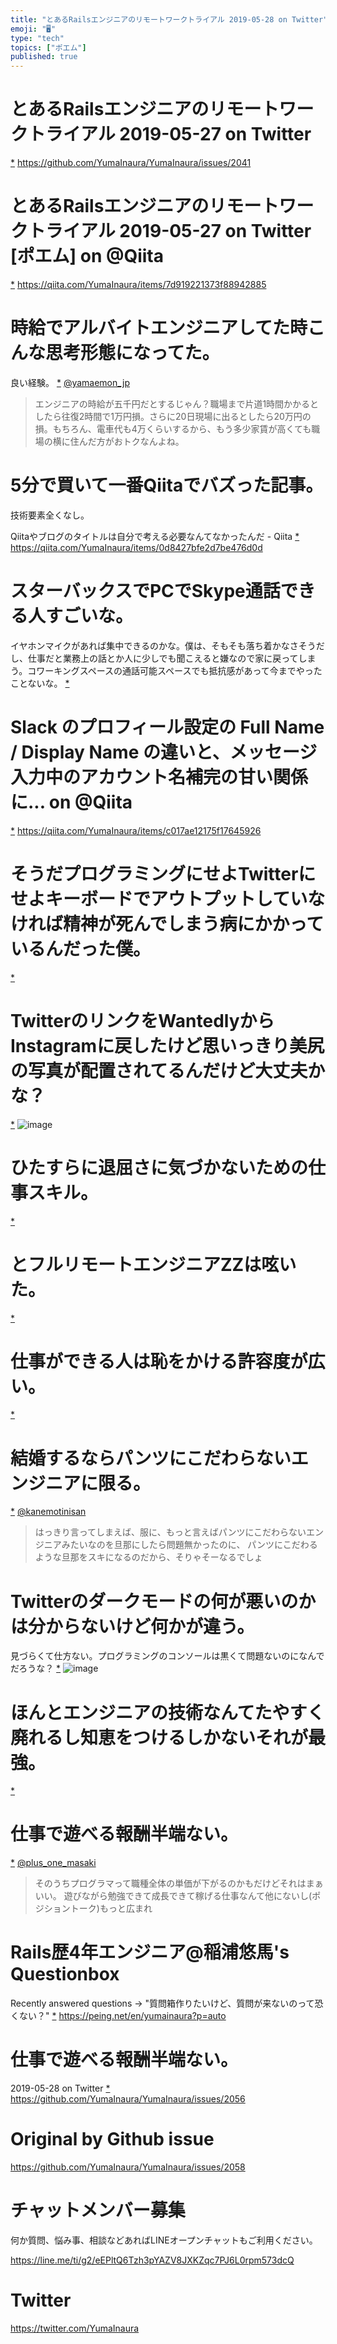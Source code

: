 ```yaml
---
title: "とあるRailsエンジニアのリモートワークトライアル 2019-05-28 on Twitter"
emoji: "🖥"
type: "tech"
topics: ["ポエム"]
published: true
---
```


# とあるRailsエンジニアのリモートワークトライアル 2019-05-27 on Twitter
 [*](https://twitter.com/YumaInaura/status/1133026558602547201")
<https://github.com/YumaInaura/YumaInaura/issues/2041>
# とあるRailsエンジニアのリモートワークトライアル 2019-05-27 on Twitter [ポエム] on @Qiita
 [*](https://twitter.com/YumaInaura/status/1133042537176768512")
<https://qiita.com/YumaInaura/items/7d919221373f88942885>
# 時給でアルバイトエンジニアしてた時こんな思考形態になってた。
良い経験。
 [*](https://twitter.com/YumaInaura/status/1133176344064299008")
[@yamaemon_jp](https://twitter.com/yamaemon_jp/)

>エンジニアの時給が五千円だとするじゃん？職場まで片道1時間かかるとしたら往復2時間で1万円損。さらに20日現場に出るとしたら20万円の損。もちろん、電車代も4万くらいするから、もう多少家賃が高くても職場の横に住んだ方がおトクなんよね。
# 5分で買いて一番Qiitaでバズった記事。
技術要素全くなし。

Qiitaやブログのタイトルは自分で考える必要なんてなかったんだ - Qiita
 [*](https://twitter.com/YumaInaura/status/1133178316406476800")
<https://qiita.com/YumaInaura/items/0d8427bfe2d7be476d0d>
# スターバックスでPCでSkype通話できる人すごいな。
イヤホンマイクがあれば集中できるのかな。僕は、そもそも落ち着かなさそうだし、仕事だと業務上の話とか人に少しでも聞こえると嫌なので家に戻ってしまう。コワーキングスペースの通話可能スペースでも抵抗感があって今までやったことないな。
 [*](https://twitter.com/YumaInaura/status/1133178952342691840")

# Slack のプロフィール設定の Full Name / Display Name の違いと、メッセージ入力中のアカウント名補完の甘い関係に... on @Qiita
 [*](https://twitter.com/YumaInaura/status/1133197295296569344")
<https://qiita.com/YumaInaura/items/c017ae12175f17645926>
# そうだプログラミングにせよTwitterにせよキーボードでアウトプットしていなければ精神が死んでしまう病にかかっているんだった僕。

 [*](https://twitter.com/YumaInaura/status/1133214620850634752")

# TwitterのリンクをWantedlyからInstagramに戻したけど思いっきり美尻の写真が配置されてるんだけど大丈夫かな？
 [*](https://twitter.com/YumaInaura/status/1133232641962983424")
![image](https://pbs.twimg.com/media/D7oNEq3U8AU6d3P.jpg)

# ひたすらに退屈さに気づかないための仕事スキル。

 [*](https://twitter.com/YumaInaura/status/1133245506967048192")

# とフルリモートエンジニアZZは呟いた。

 [*](https://twitter.com/YumaInaura/status/1133253634588696576")

# 仕事ができる人は恥をかける許容度が広い。

 [*](https://twitter.com/YumaInaura/status/1133259418638868481")

# 結婚するならパンツにこだわらないエンジニアに限る。

 [*](https://twitter.com/YumaInaura/status/1133293510549839872")
[@kanemotinisan](https://twitter.com/kanemotinisan/)

>はっきり言ってしまえば、服に、もっと言えばパンツにこだわらないエンジニアみたいなのを旦那にしたら問題無かったのに、
>パンツにこだわるような旦那をスキになるのだから、そりゃそーなるでしょ
# Twitterのダークモードの何が悪いのかは分からないけど何かが違う。
見づらくて仕方ない。プログラミングのコンソールは黒くて問題ないのになんでだろうな？
 [*](https://twitter.com/YumaInaura/status/1133294183672758272")
![image](https://pbs.twimg.com/media/D7pFDIjUcAE-P-h.jpg)

# ほんとエンジニアの技術なんてたやすく廃れるし知恵をつけるしかないそれが最強。

 [*](https://twitter.com/YumaInaura/status/1133314810848792577")

# 仕事で遊べる報酬半端ない。

 [*](https://twitter.com/YumaInaura/status/1133318216485203970")
[@plus_one_masaki](https://twitter.com/plus_one_masaki/)

>そのうちプログラマって職種全体の単価が下がるのかもだけどそれはまぁいい。
>遊びながら勉強できて成長できて稼げる仕事なんて他にないし(ポジショントーク)もっと広まれ
# Rails歴4年エンジニア@稲浦悠馬's Questionbox
Recently answered questions -&gt; "質問箱作りたいけど、質問が来ないのって恐くない？"
 [*](https://twitter.com/YumaInaura/status/1133335839788785664")
<https://peing.net/en/yumainaura?p=auto>
# 仕事で遊べる報酬半端ない。
  2019-05-28 on Twitter
 [*](https://twitter.com/YumaInaura/status/1133374797264687104")
<https://github.com/YumaInaura/YumaInaura/issues/2056>



# Original by Github issue

https://github.com/YumaInaura/YumaInaura/issues/2058








<!-- Update From Qiita API -->

# チャットメンバー募集


何か質問、悩み事、相談などあればLINEオープンチャットもご利用ください。

https://line.me/ti/g2/eEPltQ6Tzh3pYAZV8JXKZqc7PJ6L0rpm573dcQ





# Twitter


https://twitter.com/YumaInaura


<!-- Update From Qiita API -->



